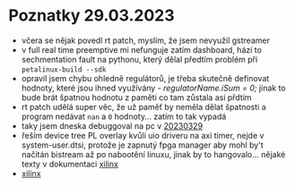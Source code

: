 # Poznatky 29.03.2023

- včera se nějak povedl rt patch, myslím, že jsem nevyužil gstreamer
- v full real time preemptive mi nefunguje zatím dashboard, hází to sechmentation fault na pythonu, který dělal předtím problém při `petalinux-build --sdk`
- opravil jsem chybu ohledně regulátorů, je třeba skutečně definovat hodnoty, které jsou ihned využívány - _regulatorName.iSum = 0;_ jinak to bude brát špatnou hodnotu z paměti co tam zůstala asi přdtím
- rt patch udělá super věc, že už paměť by neměla dělat špatnosti a program nedávat `nan` a `0` hodnoty... zatím to tak vypadá
- taky jsem dneska debuggoval na pc v [20230329](./code/20230329/)
- řeším device tree PL overlay kvůli uio driveru na axi timer, nejde v system-user.dtsi, protože je zapnutý fpga manager aby mohl by't načítán bistream až po nabootění linuxu, jinak by to hangovalo... nějaké texty v dokumentaci [xilinx](https://docs.xilinx.com/r/en-US/ug1144-petalinux-tools-reference-guide/FPGA-Manager-Configuration-and-Usage-for-Zynq-7000-Devices-and-Zynq-UltraScale-MPSoC)
- [xilinx](https://docs.xilinx.com/r/en-US/ug1144-petalinux-tools-reference-guide/DTG-Settings)
